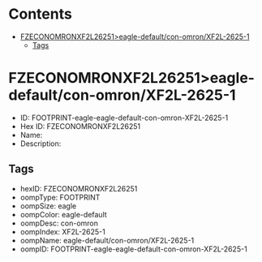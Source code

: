 



Contents
========

* [FZECONOMRONXF2L26251>eagle-default/con-omron/XF2L-2625-1](#fzeconomronxf2l26251eagle-defaultcon-omronxf2l-2625-1)
	* [Tags](#tags)

# FZECONOMRONXF2L26251>eagle-default/con-omron/XF2L-2625-1

- ID: FOOTPRINT-eagle-eagle-default-con-omron-XF2L-2625-1
- Hex ID: FZECONOMRONXF2L26251
- Name: 
- Description: 

## Tags

- hexID: FZECONOMRONXF2L26251
- oompType: FOOTPRINT
- oompSize: eagle
- oompColor: eagle-default
- oompDesc: con-omron
- oompIndex: XF2L-2625-1
- oompName: eagle-default/con-omron/XF2L-2625-1
- oompID: FOOTPRINT-eagle-eagle-default-con-omron-XF2L-2625-1

